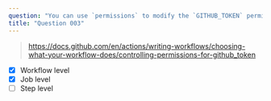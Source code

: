 ```yaml
---
question: "You can use `permissions` to modify the `GITHUB_TOKEN` permissions on: (Select two.)"
title: "Question 003"
---
```



> https://docs.github.com/en/actions/writing-workflows/choosing-what-your-workflow-does/controlling-permissions-for-github_token
- [x] Workflow level
- [x] Job level
- [ ] Step level
